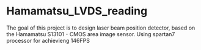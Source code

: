 # Hamamatsu_LVDS_reading
The goal of this project is to design laser beam position detector, based on the Hamamatsu S13101 - CMOS area image sensor. Using spartan7 processor for achievieng 146FPS 
